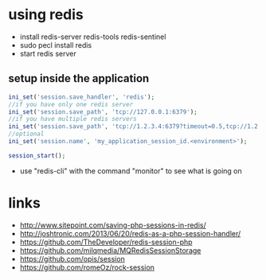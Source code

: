 # using redis

* install redis-server redis-tools redis-sentinel
* sudo pecl install redis
* start redis server

## setup inside the application

```php
ini_set('session.save_handler', 'redis');
//if you have only one redis server
ini_set('session.save_path', 'tcp://127.0.0.1:6379');
//if you have multiple redis servers
ini_set('session.save_path', 'tcp://1.2.3.4:6379?timeout=0.5,tcp://1.2.3.5:6379?timeout=0.5');
//optional
ini_set('session.name', 'my_application_session_id.<environment>');

session_start();
```

* use "redis-cli" with the command "monitor" to see what is going on

# links

* http://www.sitepoint.com/saving-php-sessions-in-redis/
* http://joshtronic.com/2013/06/20/redis-as-a-php-session-handler/
* https://github.com/TheDeveloper/redis-session-php
* https://github.com/milqmedia/MQRedisSessionStorage
* https://github.com/opis/session
* https://github.com/romeOz/rock-session
